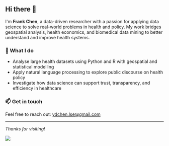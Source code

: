 ## Hi there 👋

I'm **Frank Chen**, a data-driven researcher with a passion for applying data science to solve real-world problems in health and policy. My work bridges geospatial analysis, health economics, and biomedical data mining to better understand and improve health systems.

### 🔬 What I do
- Analyse large health datasets using Python and R with geospatial and statistical modelling 
- Apply natural language processing to explore public discourse on health policy  
- Investigate how data science can support trust, transparency, and efficiency in healthcare

### 📫 Get in touch
Feel free to reach out: [ydchen.lse@gmail.com](mailto:ydchen.lse@gmail.com)

---

*Thanks for visiting!*

<img src='https://mapmyvisitors.com/map.png?cl=ffffff&w=a&t=n&d=FuqCm0D1Cx5rY2Uc5pFWrepGbPojWDNBh4nr78PhyAw' style="display: transparent;"/>
